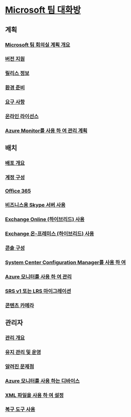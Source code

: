 # [Microsoft 팀 대화방](index.md)
## 계획
### [Microsoft 팀 회의실 계획 개요](skype-room-systems-v2-0.md)
### [버전 지원](srs2-lifecycle-support.md)
### [릴리스 정보](srs2-release-note.md)
### [환경 준비](srs-v2-prep.md)
### [요구 사항](requirements.md)
### [온라인 라이선스](skype-room-systems-v2.md)
### [Azure Monitor를 사용 하 여 관리 계획](azure-monitor-plan.md)

## 배치
### [배포 개요](room-systems-v2.md)
### [계정 구성](room-systems-v2-configure-accounts.md)
### [Office 365](with-office-365.md)
### [비즈니스용 Skype 서버 사용](with-skype-for-business-server-2015.md)
### [Exchange Online (하이브리드) 사용](with-exchange-online.md)
### [Exchange 온-프레미스 (하이브리드) 사용](with-exchange-on-premises.md)
### [콘솔 구성](console.md)
### [System Center Configuration Manager를 사용 하 여](room-systems-scale.md)
### [Azure 모니터를 사용 하 여 관리](azure-monitor-deploy.md)
### [SRS v1 또는 LRS 마이그레이션](lrs-migration.md)
### [콘텐츠 카메라](content-camera.md)

## 관리자
### [관리 개요](skype-room-systems-v2.md)
### [유지 관리 및 운영](room-systems-v2-operations.md)
### [알려진 문제점](known-issues.md)
### [Azure 모니터를 사용 하는 디바이스](azure-monitor-manage.md)
### [XML 파일을 사용 하 여 설정](xml-config-file.md)
### [복구 도구 사용](recovery-tool.md)

